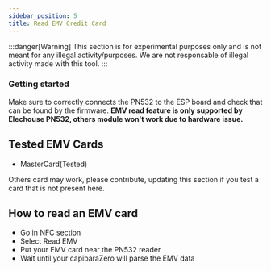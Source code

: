 ```yaml
---
sidebar_position: 5
title: Read EMV Credit Card
---
```



:::danger[Warning]
This section is for experimental purposes only and is not meant for any illegal activity/purposes.
We are not responsable of illegal activity made with this tool.
:::

### Getting started

Make sure to correctly connects the PN532 to the ESP board and check that can be found by the firmware. **EMV read feature is only supported by Elechouse PN532, others module won't work due to hardware issue.**

## Tested EMV Cards

- MasterCard(Tested)

Others card may work, please contribute, updating this section if you test a card that is not present here.

## How to read an EMV card

- Go in NFC section
- Select Read EMV
- Put your EMV card near the PN532 reader
- Wait until your capibaraZero will parse the EMV data

